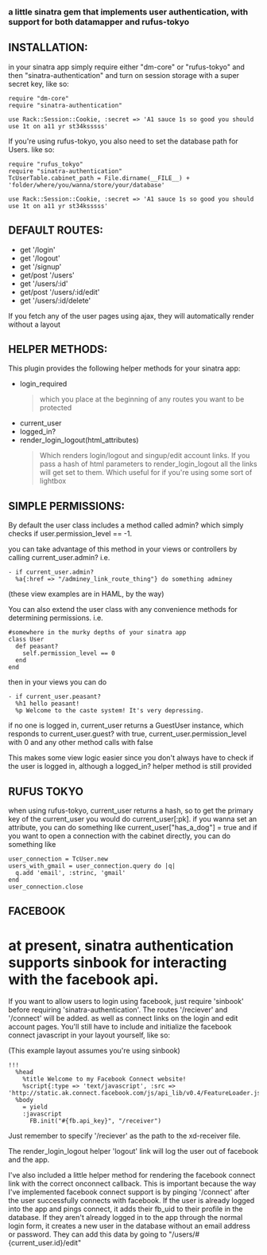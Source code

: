 ### a little sinatra gem that implements user authentication, with support for both datamapper and rufus-tokyo

## INSTALLATION:

in your sinatra app simply require either "dm-core" or "rufus-tokyo" and then "sinatra-authentication" and turn on session storage
with a super secret key, like so:

    require "dm-core"
    require "sinatra-authentication"

    use Rack::Session::Cookie, :secret => 'A1 sauce 1s so good you should use 1t on a11 yr st34ksssss'

  If you're using rufus-tokyo, you also need to set the database path for Users. like so:

    require "rufus_tokyo"
    require "sinatra-authentication"
    TcUserTable.cabinet_path = File.dirname(__FILE__) + 'folder/where/you/wanna/store/your/database'

    use Rack::Session::Cookie, :secret => 'A1 sauce 1s so good you should use 1t on a11 yr st34ksssss'

## DEFAULT ROUTES:

* get      '/login'
* get      '/logout'
* get      '/signup'
* get/post '/users'
* get       '/users/:id'
* get/post  '/users/:id/edit'
* get       '/users/:id/delete'

If you fetch any of the user pages using ajax, they will automatically render without a layout

## HELPER METHODS:

This plugin provides the following helper methods for your sinatra app:

* login_required
  > which you place at the beginning of any routes you want to be protected
* current_user
* logged_in?
* render_login_logout(html_attributes)
  > Which renders login/logout and singup/edit account links.
If you pass a hash of html parameters to render_login_logout all the links will get set to them.
Which useful for if you're using some sort of lightbox

## SIMPLE PERMISSIONS:

By default the user class includes a method called admin? which simply checks
if user.permission_level == -1.

you can take advantage of  this method in your views or controllers by calling
current_user.admin?
i.e.

    - if current_user.admin?
      %a{:href => "/adminey_link_route_thing"} do something adminey

(these view examples are in HAML, by the way)

You can also extend the user class with any convenience methods for determining permissions.
i.e.

    #somewhere in the murky depths of your sinatra app
    class User
      def peasant?
        self.permission_level == 0
      end
    end

then in your views you can do

    - if current_user.peasant?
      %h1 hello peasant!
      %p Welcome to the caste system! It's very depressing.

if no one is logged in, current_user returns a GuestUser instance, which responds to current_user.guest?
with true, current_user.permission_level with 0 and any other method calls with false

This makes some view logic easier since you don't always have to check if the user is logged in,
although a logged_in? helper method is still provided

## RUFUS TOKYO

when using rufus-tokyo, current_user returns a hash, so to get the primary key of the current_user you would do current_user[:pk].
if you wanna set an attribute, you can do something like current_user["has_a_dog"] = true
and if you want to open a connection with the cabinet directly, you can do something like

    user_connection = TcUser.new
    users_with_gmail = user_connection.query do |q|
      q.add 'email', :strinc, 'gmail'
    end
    user_connection.close

## FACEBOOK

# at present, sinatra authentication supports sinbook for interacting with the facebook api.
If you want to allow users to login using facebook, just require 'sinbook' before requiring 'sinatra-authentication'.
The routes '/reciever' and '/connect' will be added. as well as connect links on the login and edit account pages.
You'll still have to include and initialize the facebook connect javascript in your layout yourself, like so:

(This example layout assumes you're using sinbook)

    !!!
      %head
        %title Welcome to my Facebook Connect website!
        %script{:type => 'text/javascript', :src => 'http://static.ak.connect.facebook.com/js/api_lib/v0.4/FeatureLoader.js.php/en_US'}
      %body
        = yield
        :javascript
          FB.init("#{fb.api_key}", "/receiver")

Just remember to specify '/reciever' as the path to the xd-receiver file.

The render_login_logout helper 'logout' link will log the user out of facebook and the app.

I've also included a little helper method for rendering the facebook connect link with the correct onconnect callback.
This is important because the way I've implemented facebook connect support is by pinging '/connect' after the user
successfully connects with facebook. If the user is already logged into the app and pings connect, it adds their fb_uid to their profile in the database.
If they aren't already logged in to the app through the normal login form,
it creates a new user in the database without an email address or password.
They can add this data by going to "/users/#{current_user.id}/edit"
